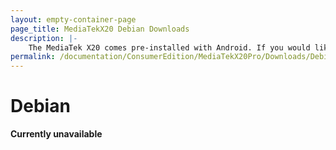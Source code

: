 ```yaml
---
layout: empty-container-page
page_title: MediaTekX20 Debian Downloads
description: |-
    The MediaTek X20 comes pre-installed with Android. If you would like to switch the Operating System, update the existing software images on your board, or unbrick your board, this page provides links to the latest software downloads.
permalink: /documentation/ConsumerEdition/MediaTekX20Pro/Downloads/Debian.md/
---
```

# Debian

**Currently unavailable**
